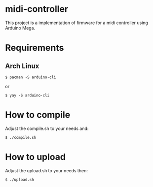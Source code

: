 # midi-controller

This project is a implementation of firmware for a midi controller using Arduino Mega.

# Requirements

## Arch Linux

```
$ pacman -S arduino-cli
```
or
```
$ yay -S arduino-cli
```

# How to compile

Adjust the compile.sh to your needs and:

```
$ ./compile.sh
```

# How to upload

Adjust the upload.sh to your needs then:

```
$ ./upload.sh
```
